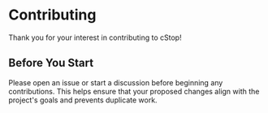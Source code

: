 # Contributing

Thank you for your interest in contributing to cStop!

## Before You Start

Please open an issue or start a discussion before beginning any contributions. This helps ensure that your proposed changes align with the project's goals and prevents duplicate work.

